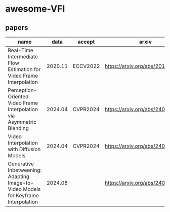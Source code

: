 # awesome-VFI
## papers
| name   | data | accept  |  arxiv   | code |
|--------|--------|--------|--------|--------|
| Real-Time Intermediate Flow Estimation for Video Frame Interpolation  | 2020.11 | ECCV2022 | https://arxiv.org/abs/2011.06294| https://github.com/hzwer/ECCV2022-RIFE |
| Perception-Oriented Video Frame Interpolation via Asymmetric Blending  | 2024.04 | CVPR2024 | https://arxiv.org/abs/2404.06692|https://github.com/mulns/PerVFI |
| Video Interpolation with Diffusion Models  | 2024.04 | CVPR2024 | https://arxiv.org/abs/2404.01203| |
| Generative Inbetweening: Adapting Image-to-Video Models for Keyframe Interpolation  | 2024.08 |  | https://arxiv.org/abs/2408.15239| https://github.com/jeanne-wang/svd_keyframe_interpolation|

